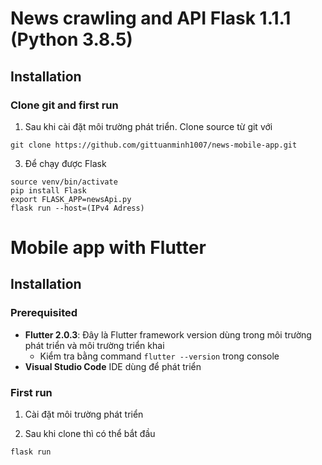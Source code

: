 # News crawling and API Flask 1.1.1 (Python 3.8.5)

## Installation

### Clone git and first run

1. Sau khi cài đặt môi trường phát triển. Clone source từ git với
```
git clone https://github.com/gittuanminh1007/news-mobile-app.git
```

3.  Để chạy được Flask
```
source venv/bin/activate
pip install Flask
export FLASK_APP=newsApi.py
flask run --host=(IPv4 Adress)
```
# Mobile app with Flutter

## Installation

### Prerequisited

* **Flutter 2.0.3**: Đây là Flutter framework version dùng trong môi trường phát triển và môi trường triển khai
    * Kiểm tra bằng command `flutter --version` trong console
* **Visual Studio Code** IDE dùng để phát triển

### First run

1. Cài đặt môi trường phát triển

2. Sau khi clone thì có thể bắt đầu
```
flask run
